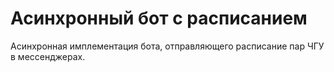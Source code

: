 # Асинхронный бот с расписанием
Асинхронная имплементация бота, отправляющего расписание пар ЧГУ в мессенджерах.
